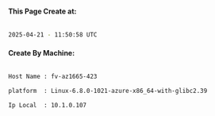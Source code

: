 
   
#### This Page Create at:

```bash

2025-04-21 - 11:50:58 UTC

```

#### Create By Machine:

```bash

Host Name : fv-az1665-423

platform  : Linux-6.8.0-1021-azure-x86_64-with-glibc2.39

Ip Local  : 10.1.0.107

```


